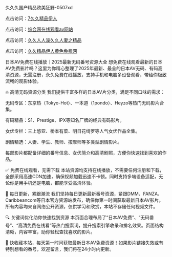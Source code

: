 久久久国产精品欧美狂野-0507xd


点击访问：<a href="https://vassv.pages.dev/">7久久精品伊人</a>

点击访问：<a href="https://gda-c7m.pages.dev/">综合网在线观看av网站</a>

点击访问：<a href="https://rtj-3zo.pages.dev/">久久人人澡久久人妻之精品</a>

点击访问：<a href="https://fdhf-454.pages.dev/">久久精品伊人黄色免费网</a>

日本AV免费在线播放｜2025最新无码番号资源大全
想免费在线观看最新的日本AV免费影片吗？这里为你精心整理了2025年最新、最全的日本AV无码、有码高清资源，无需注册，永久免费在线播放，支持手机和电脑多设备观看，带给你极致流畅的观影体验。

🔥 高清无码资源分类
我们提供丰富多样的日本AV片分类，满足不同口味的需求：

无码专区：东京热（Tokyo-Hot）、一本道（1pondo）、Heyzo等热门无码影片合集。

有码精品：S1、Prestige、IPX等知名厂牌的经典有码影片。

女优专栏：三上悠亚、桥本有菜、明日花绮罗等人气女优作品全集。

剧情精选：人妻、学生、教师、按摩师等多类型剧情影片。

每部影片都配备详细的番号信息、女优简介和高清剧照，方便你快速找到喜欢的作品。

✅ 免费在线观看，无需下载
本站资源均支持在线播放，不需要任何注册和下载，全部采用高速CDN加速，确保视频加载迅速不卡顿。同时支持多端设备适配，无论你是用手机还是电脑，都能享受高清体验。

🌟 每日更新，紧跟潮流
我们坚持每日更新最新番号资源，紧跟DMM、FANZA、Caribbeancom等日本官方资源站发布，确保你第一时间获取最新日本AV影片。所有内容均来自网络公开资源，仅供学习和欣赏，本站不存储任何视频文件。

🔍 关键词优化助你快速找到资源
本页面合理布局了“日本AV免费”、“无码番号”、“高清免费在线看”等热门搜索词，提升搜索引擎收录和排名效果。页面结构清晰，内容丰富，助你轻松查找喜欢的影片。

📌 快收藏本站，每天第一时间获取最新日本AV免费资源！如果影片链接失效或有特别想看的番号，欢迎留言，我们将在24小时内更新。

<span style="display:none;">[Canonical link](https://github.com/246xduan/45122 ）</span>
